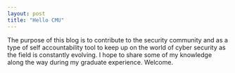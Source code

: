 ```yaml
---
layout: post
title: "Hello CMU"
---
```

The purpose of this blog is to contribute to the security community and as a type of self accountability tool to keep up on the world of cyber security as the field is constantly evolving.  I hope to share some of my knowledge along the way during my graduate experience. Welcome.
